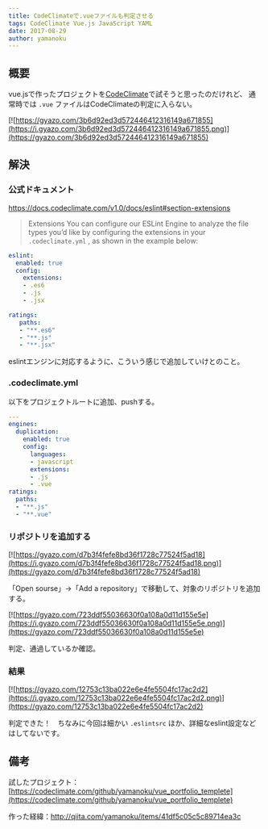 ```yaml
---
title: CodeClimateで.vueファイルも判定させる
tags: CodeClimate Vue.js JavaScript YAML
date: 2017-08-29
author: yamanoku
---
```


## 概要

vue.jsで作ったプロジェクトを[CodeClimate](https://codeclimate.com/)で試そうと思ったのだけれど、
通常時では `.vue` ファイルはCodeClimateの判定に入らない。

[![https://gyazo.com/3b6d92ed3d572446412316149a671855](https://i.gyazo.com/3b6d92ed3d572446412316149a671855.png)](https://gyazo.com/3b6d92ed3d572446412316149a671855)

## 解決
### 公式ドキュメント
https://docs.codeclimate.com/v1.0/docs/eslint#section-extensions

> Extensions
> You can configure our ESLint Engine to analyze the file types you’d like by configuring the extensions in your `.codeclimate.yml` , as shown in the example below:

```yaml
eslint:
  enabled: true
  config:
    extensions:
    - .es6
    - .js
    - .jsx

ratings:
   paths:
   - "**.es6"
   - "**.js"
   - "**.jsx"
```
eslintエンジンに対応するように、こういう感じで追加していけとのこと。

### .codeclimate.yml
以下をプロジェクトルートに追加、pushする。

```yaml
---
engines:
  duplication:
    enabled: true
    config:
      languages:
      - javascript
      extensions:
      - .js
      - .vue
ratings:
  paths:
  - "**.js"
  - "**.vue"
```
### リポジトリを追加する
[![https://gyazo.com/d7b3f4fefe8bd36f1728c77524f5ad18](https://i.gyazo.com/d7b3f4fefe8bd36f1728c77524f5ad18.png)](https://gyazo.com/d7b3f4fefe8bd36f1728c77524f5ad18)

「Open sourse」→「Add a repository」で移動して、対象のリポジトリを追加する。

[![https://gyazo.com/723ddf55036630f0a108a0d11d155e5e](https://i.gyazo.com/723ddf55036630f0a108a0d11d155e5e.png)](https://gyazo.com/723ddf55036630f0a108a0d11d155e5e)

判定、通過しているか確認。

### 結果
[![https://gyazo.com/12753c13ba022e6e4fe5504fc17ac2d2](https://i.gyazo.com/12753c13ba022e6e4fe5504fc17ac2d2.png)](https://gyazo.com/12753c13ba022e6e4fe5504fc17ac2d2)

判定できた！　ちなみに今回は細かい `.eslintsrc` ほか、詳細なeslint設定などはしてないです。

## 備考
試したプロジェクト：[https://codeclimate.com/github/yamanoku/vue_portfolio_templete](https://codeclimate.com/github/yamanoku/vue_portfolio_templete)

作った経緯：http://qiita.com/yamanoku/items/41df5c05c5c89714ea3c
